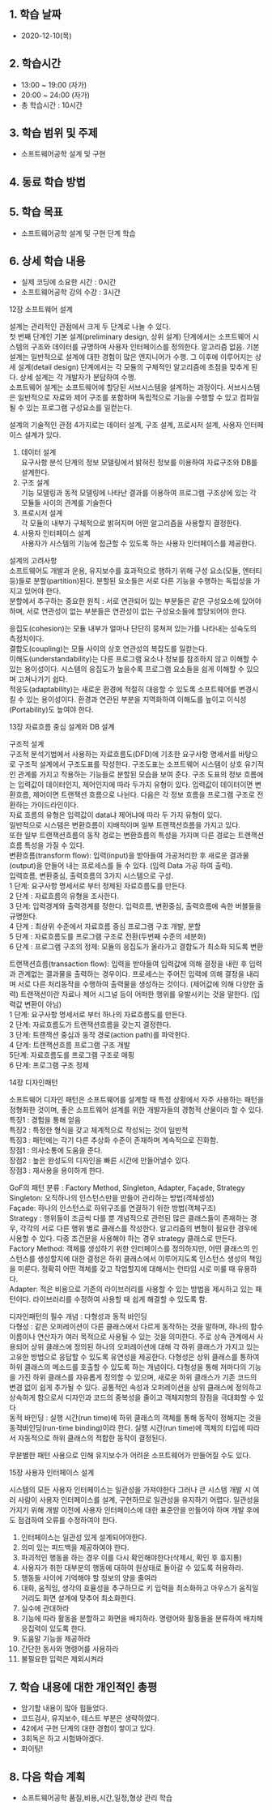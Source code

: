 ## 1. 학습 날짜
+ 2020-12-10(목)

## 2. 학습시간
+ 13:00 ~ 19:00 (자가)   
+ 20:00 ~ 24:00 (자가)
+ 총 학습시간 : 10시간

## 3. 학습 범위 및 주제
+ 소프트웨어공학 설계 및 구현

## 4. 동료 학습 방법

## 5. 학습 목표
+ 소프트웨어공학 설계 및 구현 단계 학습


## 6. 상세 학습 내용
+ 실제 코딩에 소요한 시간 : 0시간    
+ 소프트웨어공학 강의 수강 : 3시간    

    
 12장 소프트웨어 설계   
   
설계는 관리적인 관점에서 크게 두 단계로 나눌 수 있다.   
첫 번째 단계인 기본 설계(preliminary design, 상위 설계) 단계에서는 소프트웨어 시스템의 구조와 데이터를 규명하며 사용자 인터페이스를 정의한다. 알고리즘 없음. 기본설계는 일반적으로 설계에 대한 경험이 많은 엔지니어가 수행. 그 이후에 이루어지는 상세 설계(detail design) 단계에서는 각 모듈의 구체적인 알고리즘에 초점을 맞추게 된다. 상세 설계는 각 개발자가 분담하여 수행.   
소프트웨어 설계는 소프트웨어에 할당된 서브시스템을 설계하는 과정이다. 서브시스템은 일반적으로 자료와 제어 구조를 포함하며 독립적으로 기능을 수행할 수 있고 컴파일될 수 있는 프로그램 구성요소를 일컫는다.   
   
설계의 기술적인 관점 4가지로는 데이터 설계, 구조 설계, 프로시저 설계, 사용자 인터페이스 설계가 있다.   
1.	데이터 설계   
요구사항 분석 단계의 정보 모델링에서 밝혀진 정보를 이용하여 자료구조와 DB를 설계한다.   
2.	구조 설계   
기능 모델링과 동적 모델링에 나타난 결과를 이용하여 프로그램 구조상에 있는 각 모듈들 사이의 관계를 기술한다   
3.	프로시저 설계   
각 모듈의 내부가 구체적으로 밝혀지며 어떤 알고리즘을 사용할지 결정한다.   
4.	사용자 인터페이스 설계   
사용자가 시스템의 기능에 접근할 수 있도록 하는 사용자 인터페이스를 제공한다.   
   
설계의 고려사항   
소프트웨어도 개발과 운용, 유지보수를 효과적으로 행하기 위해 구성 요소(모듈, 엔터티 등)들로 분할(partition)된다. 분할된 요소들은 서로 다른 기능을 수행하는 독립성을 가지고 있어야 한다.   
분할에서 추구하는 중요한 원칙 : 서로 연관되어 있는 부분들은 같은 구성요소에 있어야 하며, 서로 연관성이 없는 부분들은 연관성이 없는 구성요소들에 할당되어야 한다.   
   
응집도(cohesion)는 모듈 내부가 얼마나 단단히 뭉쳐져 있는가를 나타내는 성숙도의 측정치이다.   
결합도(coupling)는 모듈 사이의 상호 연관성의 복잡도를 일컫는다.   
이해도(understandability)는 다른 프로그램 요소나 정보를 참조하지 않고 이해할 수 있는 용이성이다. 시스템의 응집도가 높을수록 프로그램 요소들을 쉽게 이해할 수 있으며 고쳐나가기 쉽다.   
적응도(adaptability)는 새로운 환경에 적절히 대응할 수 있도록 소프트웨어를 변경시킬 수 있는 용이성이다. 환경과 연관된 부분을 지역화하여 이해도를 높이고 이식성(Portability)도 높여야 한다.   
   
13장 자료흐름 중심 설계와 DB 설계   
   
구조적 설계   
구조적 분석기법에서 사용하는 자료흐름도(DFD)에 기초한 요구사항 명세서를 바탕으로 구조적 설계에서 구조도표를 작성한다. 구조도표는 소프트웨어 시스템이 상호 유기적인 관계를 가지고 작용하는 기능들로 분할된 모습을 보여 준다. 구조 도표의 정보 흐름에는 입력값이 데이터인지, 제어인지에 따라 두가지 유형이 있다. 입력값이 데이터이면 변환흐름, 제어이면 트랜잭션 흐름으로 나뉜다. 다음은 각 정보 흐름을 프로그램 구조로 전환하는 가이드라인이다.   
자료 흐름의 유형은 입력값이 data냐 제어냐에 따라 두 가지 유형이 있다.   
일반적으로 시스템은 변환흐름이 지배적이며 일부 트랜잭션흐름을 가지고 있다.    
또한 일부 트랜잭션흐름의 동작 경로는 변환흐름의 특성을 가지며 다른 경로는 트랜잭션흐름 특성을 가질 수 있다.   
변환흐름(transform flow): 입력(input)을 받아들여 가공처리한 후 새로운 결과물(output)을 만들어 내는 프로세스를 들 수 있다. (입력 Data 가공 하여 출력).   
입력흐름, 변환중심, 출력흐름의 3가지 시스템으로 구성.   
1 단계: 요구사항 명세서로 부터 정제된 자료흐름도를 만든다.   
2 단계 : 자료흐름의 유형을 조사한다.   
3 단계: 입력경계와 출력경계를 정한다. 입력흐름, 변환중심, 출력흐름에 속한 버블들을 규명한다.   
4 단계 : 최상위 수준에서 자료흐름 중심 프로그램 구조 개발, 분할   
5 단계 : 자료흐름도를 프로그램 구조로 전환(두번째 수준의 세분화)   
6 단계 : 프로그램 구조의 정제: 모듈의 응집도가 올라가고 결합도가 최소화 되도록 변환   
   
   
트랜잭션흐름(transaction flow): 입력을 받아들여 입력값에 의해 결정을 내린 후 입력과 관계없는 결과물을 출력하는 경우이다. 프로세스는 주어진 입력에 의해 결정을 내리며 서로 다른 처리동작을 수행하여 출력물을 생성하는 것이다. (제어값에 의해 다양한 출력) 트랜잭션이란 자료나 제어 시그널 등이 어떠한 행위를 유발시키는 것을 말한다. (입력값 변환이 아님)   
1 단계: 요구사항 명세서로 부터 하나의 자료흐름도를 만든다.   
2 단계: 자료흐름도가 트랜잭션흐름을 갖는지 결정한다.   
3 단계: 트랜잭션 중심과 동작 경로(action path)를 파악한다.   
4 단계: 트랜잭션흐름 프로그램 구조 개발   
5단계: 자료흐름도를 프로그램 구조로 매핑   
6 단계: 프로그램 구조 정제   
   
14장 디자인패턴   
   
소프트웨어 디자인 패턴은 소프트웨어를 설계할 때 특정 상황에서 자주 사용하는 패턴을 정형화한 것이며, 좋은 소프트웨어 설계를 위한 개발자들의 경험적 산물이라 할 수 있다.    
특징1 : 경험을 통해 얻음   
특징2 : 특정한 형식을 갖고 체계적으로 작성되는 것이 일반적   
특징3 : 패턴에는 각기 다른 추상화 수준이 존재하며 계속적으로 진화함.   
장점1 : 의사소통에 도움을 준다.   
장점2 : 높은 완성도의 디자인을 빠른 시간에 만들어낼수 있다.   
장점3 : 재사용을 용이하게 한다.   
   
GoF의 패턴 분류 : Factory Method, Singleton, Adapter, Façade, Strategy   
Singleton: 오직하나의 인스턴스만을 만들어 관리하는 방법(객체생성)   
Façade: 하나의 인스턴스로 하위구조를 연결하기 위한 방법(객체구조)   
Strategy : 행위들이 조금씩 다를 뿐 개념적으로 관련된 많은 클래스들이 존재하는 경우, 각각의 서로 다른 행위 별로 클래스를 작성한다. 알고리즘의 변형이 필요한 경우에 사용할 수 있다. 다중 조건문을 사용해야 하는 경우 strategy 클래스로 만든다.   
Factory Method: 객체를 생성하기 위한 인터페이스를 정의하지만, 어떤 클래스의 인스턴스를 생성할지에 대한 결정은 하위 클래스에서 이루어지도록 인스턴스 생성의 책임을 미룬다. 정확히 어떤 객체를 갖고 작업할지에 대해서는 런타임 시로 미룰 때 유용하다.   
Adapter: 적은 비용으로 기존의 라이브러리를 사용할 수 있는 방법을 제시하고 있는 패턴이다. 라이브러리를 수정하여 사용할 때 쉽게 해결할 수 있도록 함.   
   
디자인패턴의 필수 개념 : 다형성과 동적 바인딩   
다형성 : 같은 오퍼레이션이 다른 클래스에서 다르게 동작하는 것을 말하며, 하나의 함수 이름이나 연산자가 여러 목적으로 사용될 수 있는 것을 의미한다. 주로 상속 관계에서 사용되어 상위 클래스에 정의된 하나의 오퍼레이션에 대해 각 하위 클래스가 가지고 있는 고유한 방법으로 응답할 수 있도록 유연성을 제공한다. 다형성은 상위 클래스를 통하여 하위 클래스의 메소드를 호출할 수 있도록 하는 개념이다. 다형성을 통해 저마다의 기능을 가진 하위 클래스를 자유롭게 정의할 수 있으며, 새로운 하위 클래스가 기존 코드의 변경 없이 쉽게 추가될 수 있다. 공통적인 속성과 오퍼레이션을 상위 클래스에 정의하고 상속하게 함으로서 디자인과 코드의 중복성을 줄이고 객체지향의 장점을 극대화할 수 있다   
동적 바인딩 : 실행 시간(run time)에 하위 클래스의 객체를 통해 동작이 정해지는 것을 동적바인딩(run-time binding)이라 한다. 실행 시간(run time)에 객체의 타입에 따라서 자동적으로 하위 클래스의 적합한 동작이 결정된다.   
   
무분별한 패턴 사용으로 인해 유지보수가 어려운 소프트웨어가 만들어질 수도 있다.   
   
15장 사용자 인터페이스 설계   
   
시스템의 모든 사용자 인터페이스는 일관성을 가져야한다 그러나 큰 시스템 개발 시 여러 사람이 사용자 인터페이스를 설계, 구현하므로 일관성을 유지하기 어렵다. 일관성을 가지기 위해 개발 이전에 사용자 인터페이스에 대한 표준안을 만들어야 하며 개발 후에도 점검하여 오류를 수정하여야 한다.   
1.	인터페이스는 일관성 있게 설계되어야한다.   
2.	의미 있는 피드백을 제공하여야 한다.   
3.	파괴적인 행동을 하는 경우 이를 다시 확인해야한다(삭제시, 확인 후 휴지통)   
4.	사용자가 취한 대부분의 행동에 대하여 원상태로 돌아갈 수 있도록 허용하라.   
5.	행동들 사이에 기억해야 할 정보의 양을 줄여라   
6.	대화, 움직임, 생각의 효율성을 추구하므로 키 입력을 최소화하고 마우스가 움직일 거리도 화면 설계에 맞추어 최소화한다.   
7.	실수에 관대하라   
8.	기능에 따라 활동을 분할하고 화면을 배치하라. 명령어와 활동들을 분류하여 배치해 응집력이 있도록 한다.   
9.	도움말 기능을 제공하라   
10.	간단한 동사와 명령어를 사용하라   
11.	불필요한 입력은 제외시켜라   


## 7. 학습 내용에 대한 개인적인 총평
+ 암기할 내용이 많아 힘들었다.
+ 코드검사, 유지보수, 테스트 부분은 생략하였다.
+ 42에서 구현 단계의 대한 경험이 쌓이고 있다.
+ 3회독은 하고 시험봐야겠다.
+ 화이팅!

## 8. 다음 학습 계획
+ 소프트웨어공학 품질,비용,시간,일정,형상 관리 학습